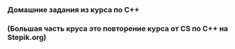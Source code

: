 ### Домашние задания из курса по C++ 
### (Большая часть круса это повторение курса от CS по C++ на Stepik.org)

